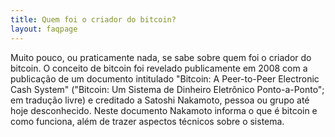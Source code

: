 ```yaml
---
title: Quem foi o criador do bitcoin?
layout: faqpage
---
```

Muito pouco, ou praticamente nada, se sabe sobre quem foi o criador do bitcoin. O conceito de bitcoin foi revelado publicamente em 2008 com a publicação de um documento intitulado "Bitcoin: A Peer-to-Peer Electronic Cash System" ("Bitcoin: Um Sistema de Dinheiro Eletrônico Ponto-a-Ponto"; em tradução livre) e creditado a Satoshi Nakamoto, pessoa ou grupo até hoje desconhecido. Neste documento Nakamoto informa o que é bitcoin e como funciona, além de trazer aspectos técnicos sobre o sistema.
